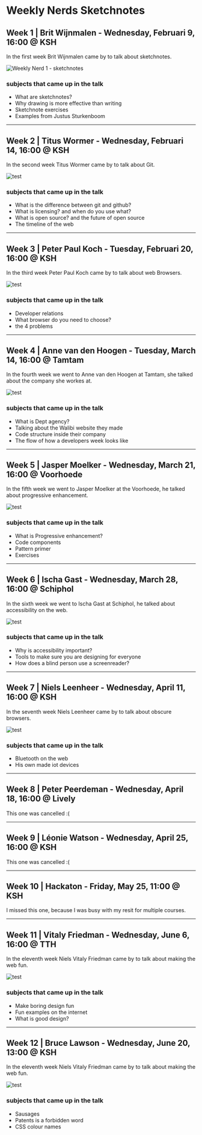 # Weekly Nerds Sketchnotes

## Week 1 | Brit Wijnmalen - Wednesday, Februari 9, 16:00 @ KSH
In the first week Brit Wijnmalen came by to talk about sketchnotes.

![Weekly Nerd 1 - sketchnotes](img/wg1.jpg)

### subjects that came up in the talk
* What are sketchnotes?
* Why drawing is more effective than writing
* Sketchnote exercises
* Examples from Justus Sturkenboom

________________________________________________________________________________


## Week 2 | Titus Wormer - Wednesday, Februari 14, 16:00 @ KSH
In the second week Titus Wormer came by to talk about Git.

![test](img/wg2.jpg)

### subjects that came up in the talk
* What is the difference between git and github?
* What is licensing? and when do you use what?
* What is open source? and the future of open source
* The timeline of the web

________________________________________________________________________________

## Week 3 | Peter Paul Koch - Tuesday, Februari 20, 16:00 @ KSH
In the third week Peter Paul Koch came by to talk about web Browsers.

![test](img/wg3.jpg)

### subjects that came up in the talk
* Developer relations
* What browser do you need to choose?
* the 4 problems

________________________________________________________________________________

## Week 4 | Anne van den Hoogen - Tuesday, March 14, 16:00 @ Tamtam
In the fourth week we went to Anne van den Hoogen at Tamtam, she talked about the company she workes at.

![test](img/wg4.jpg)

### subjects that came up in the talk
* What is Dept agency?
* Talking about the Walibi website they made
* Code structure inside their company
* The flow of how a developers week looks like

________________________________________________________________________________

## Week 5 | Jasper Moelker - Wednesday, March 21, 16:00 @ Voorhoede
In the fifth week we went to Jasper Moelker at the Voorhoede, he talked about progressive enhancement.

![test](img/wg5.jpg)

### subjects that came up in the talk
* What is Progressive enhancement?
* Code components
* Pattern primer
* Exercises

________________________________________________________________________________

## Week 6 | Ischa Gast - Wednesday, March 28, 16:00 @ Schiphol
In the sixth week we went to Ischa Gast at Schiphol, he talked about accessibility on the web.

![test](img/wg6.jpg)

### subjects that came up in the talk
* Why is accessibility important?
* Tools to make sure you are designing for everyone
* How does a blind person use a screenreader?

________________________________________________________________________________

## Week 7 | Niels Leenheer - Wednesday, April 11, 16:00 @ KSH
In the seventh week Niels Leenheer came by to talk about obscure browsers.

![test](img/wg7.jpg)

### subjects that came up in the talk
* Bluetooth on the web
* His own made iot devices

________________________________________________________________________________

## Week 8 | Peter Peerdeman - Wednesday, April 18, 16:00 @ Lively
This one was cancelled :(

________________________________________________________________________________

## Week 9 | Léonie Watson - Wednesday, April 25, 16:00 @ KSH
This one was cancelled :(

________________________________________________________________________________

## Week 10 | Hackaton - Friday, May 25, 11:00 @ KSH
I missed this one, because I was busy with my resit for multiple courses.

________________________________________________________________________________

## Week 11 | Vitaly Friedman - Wednesday, June 6, 16:00 @ TTH
In the eleventh week Niels Vitaly Friedman came by to talk about making the web fun.

![test](img/wg11.jpg)

### subjects that came up in the talk
* Make boring design fun
* Fun examples on the internet
* What is good design?

________________________________________________________________________________

## Week 12 | Bruce Lawson - Wednesday, June 20, 13:00 @ KSH
In the eleventh week Niels Vitaly Friedman came by to talk about making the web fun.

![test](img/wg12.jpg)

### subjects that came up in the talk
* Sausages
* Patents is a forbidden word
* CSS colour names





